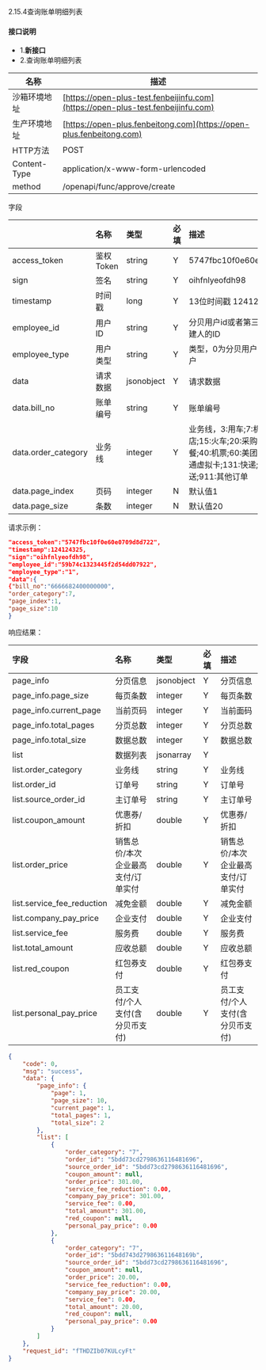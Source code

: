 2.15.4查询账单明细列表

#### 接口说明

* 1.**新接口**
* 2.查询账单明细列表

| 名称 | 描述 |
| --- | --- |
| 沙箱环境地址 | [https://open-plus-test.fenbeijinfu.com](https://open-plus-test.fenbeijinfu.com) |
| 生产环境地址 | [https://open-plus.fenbeitong.com](https://open-plus.fenbeitong.com) |
| HTTP方法 | POST |
| Content-Type | application/x-www-form-urlencoded |
| method | /openapi/func/approve/create |

字段

|  | 名称 | 类型 | 必填 | 描述 |
| :--- | :--- | :--- | :--- | :--- |
| access\_token | 鉴权Token | string | Y | 5747fbc10f0e60e0709d8d722 |
| sign | 签名 | string | Y | oihfnlyeofdh98 |
| timestamp | 时间戳 | long | Y | 13位时间戳 1241243250000 |
| employee\_id | 用户ID | string | Y | 分贝用户id或者第三方用户id,为创建人的ID |
| employee\_type | 用户类型 | string | Y | 类型，0为分贝用户，1为第三方用户 |
| data | 请求数据 | jsonobject | Y | 请求数据 |
| data.bill\_no | 账单编号 | string | Y | 账单编号 |
| data.order\_category | 业务线 | integer | Y | 业务线，3:用车;7:机票;11:酒店;15:火车;20:采购;30:口碑用餐;40:机票;60:美团点评;126:分贝通虚拟卡;131:快递;130:闪送;911:其他订单 |
| data.page\_index | 页码 | integer | N | 默认值1 |
|  data.page\_size | 条数 | integer | N | 默认值20 |

请求示例：

```json
"access_token":"5747fbc10f0e60e0709d8d722",
"timestamp":124124325,
"sign":"oihfnlyeofdh98",
"employee_id":"59b74c1323445f2d54dd07922",
"employee_type":"1",
"data":{
{"bill_no":"6666682400000000",
"order_category":7,
"page_index":1,
"page_size":10
}
```

响应结果：

| 字段 | 名称 | 类型 | 必填 | 描述 |
| :--- | :--- | :--- | :--- | :--- |
| page\_info | 分页信息 | jsonobject | Y | 分页信息 |
| page\_info.page\_size | 每页条数 | integer | Y | 每页条数 |
| page\_info.current\_page | 当前页码 | integer | Y | 当前面码 |
| page\_info.total\_pages | 分页总数 | integer | Y | 分页总数 |
| page\_info.total\_size | 数据总数 | integer | Y | 数据总数 |
| list | 数据列表 | jsonarray | Y |  |
| list.order\_category | 业务线 | string | Y | 业务线 |
| list.order\_id | 订单号 | string | Y | 订单号 |
| list.source\_order\_id | 主订单号 | string | Y | 主订单号 |
| list.coupon\_amount | 优惠券/折扣 | double | Y | 优惠券/折扣 |
| list.order\_price | 销售总价/本次企业最高支付/订单实付 | double | Y | 销售总价/本次企业最高支付/订单实付 |
| list.service\_fee\_reduction | 减免金额 | double | Y | 减免金额 |
| list.company\_pay\_price | 企业支付 | double | Y | 企业支付 |
| list.service\_fee | 服务费 | double | Y | 服务费 |
| list.total\_amount | 应收总额 | double | Y | 应收总额 |
| list.red\_coupon | 红包券支付 | double | Y | 红包券支付 |
| list.personal\_pay\_price | 员工支付/个人支付\(含分贝币支付\) | double | Y | 员工支付/个人支付\(含分贝币支付\) |

```json
{
    "code": 0,
    "msg": "success",
    "data": {
        "page_info": {
            "page": 1,
            "page_size": 10,
            "current_page": 1,
            "total_pages": 1,
            "total_size": 2
        },
        "list": [
            {
                "order_category": "7",
                "order_id": "5bdd73cd2798636116481696",
                "source_order_id": "5bdd73cd2798636116481696",
                "coupon_amount": null,
                "order_price": 301.00,
                "service_fee_reduction": 0.00,
                "company_pay_price": 301.00,
                "service_fee": 0.00,
                "total_amount": 301.00,
                "red_coupon": null,
                "personal_pay_price": 0.00
            },
            {
                "order_category": "7",
                "order_id": "5bdd743d279863611648169b",
                "source_order_id": "5bdd73cd2798636116481696",
                "coupon_amount": null,
                "order_price": 20.00,
                "service_fee_reduction": 0.00,
                "company_pay_price": 20.00,
                "service_fee": 0.00,
                "total_amount": 20.00,
                "red_coupon": null,
                "personal_pay_price": 0.00
            }
        ]
    },
    "request_id": "fTHDZIb07KULcyFt"
}
```



